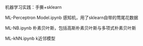 机器学习实践：手撕+sklearn

ML-Perceptron Model.ipynb 感知机，用了sklearn自带的莺尾花数据

ML-NB.ipynb 朴素贝叶斯，包括高斯朴素贝叶斯与多项式朴素贝叶斯

ML-kNN.ipynb k近邻模型
